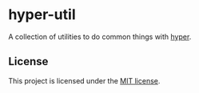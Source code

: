 # hyper-util

A collection of utilities to do common things with [hyper](https://hyper.rs).

## License

This project is licensed under the [MIT license](./LICENSE).
